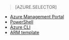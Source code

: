 > [AZURE.SELECTOR]
- [Azure Management Portal](/documentation/articles/virtual-networks-create-nsg-arm-pportal)
- [PowerShell](/documentation/articles/virtual-networks-create-nsg-arm-ps)
- [Azure CLI](/documentation/articles/virtual-networks-create-nsg-arm-cli)
- [ARM template](/documentation/articles/virtual-networks-create-nsg-arm-template)